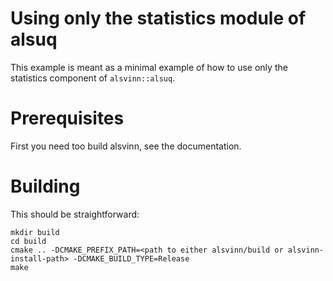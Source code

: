 Using only the statistics module of alsuq
===========================================
This example is meant as a minimal example of how to use only the statistics component of ```alsvinn::alsuq```.

# Prerequisites
First you need too build alsvinn, see the documentation.


# Building

This should be straightforward:

    mkdir build
    cd build
    cmake .. -DCMAKE_PREFIX_PATH=<path to either alsvinn/build or alsvinn-install-path> -DCMAKE_BUILD_TYPE=Release
    make


